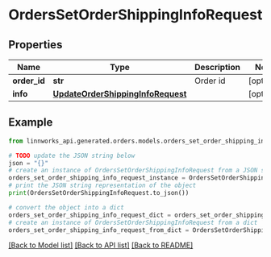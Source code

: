 # OrdersSetOrderShippingInfoRequest


## Properties

Name | Type | Description | Notes
------------ | ------------- | ------------- | -------------
**order_id** | **str** | Order id | [optional] 
**info** | [**UpdateOrderShippingInfoRequest**](UpdateOrderShippingInfoRequest.md) |  | [optional] 

## Example

```python
from linnworks_api.generated.orders.models.orders_set_order_shipping_info_request import OrdersSetOrderShippingInfoRequest

# TODO update the JSON string below
json = "{}"
# create an instance of OrdersSetOrderShippingInfoRequest from a JSON string
orders_set_order_shipping_info_request_instance = OrdersSetOrderShippingInfoRequest.from_json(json)
# print the JSON string representation of the object
print(OrdersSetOrderShippingInfoRequest.to_json())

# convert the object into a dict
orders_set_order_shipping_info_request_dict = orders_set_order_shipping_info_request_instance.to_dict()
# create an instance of OrdersSetOrderShippingInfoRequest from a dict
orders_set_order_shipping_info_request_from_dict = OrdersSetOrderShippingInfoRequest.from_dict(orders_set_order_shipping_info_request_dict)
```
[[Back to Model list]](../README.md#documentation-for-models) [[Back to API list]](../README.md#documentation-for-api-endpoints) [[Back to README]](../README.md)


